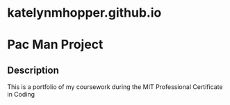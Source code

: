 # katelynmhopper.github.io
<h1> Pac Man Project </h1>

<h2> Description </h2> 

  <p> This is a portfolio of my coursework during the MIT Professional Certificate in Coding </p> 
  

